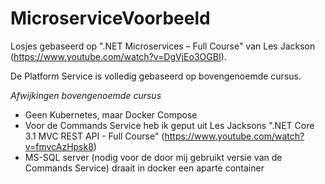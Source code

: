 # MicroserviceVoorbeeld

Losjes gebaseerd op ".NET Microservices – Full Course" van Les Jackson (https://www.youtube.com/watch?v=DgVjEo3OGBI).

De Platform Service is volledig gebaseerd op bovengenoemde cursus.

*Afwijkingen bovengenoemde cursus*

- Geen Kubernetes, maar Docker Compose
- Voor de Commands Service heb ik geput uit Les Jacksons ".NET Core 3.1 MVC REST API - Full Course" (https://www.youtube.com/watch?v=fmvcAzHpsk8)
- MS-SQL server (nodig voor de door mij gebruikt versie van de Commands Service) draait in docker een aparte container 
